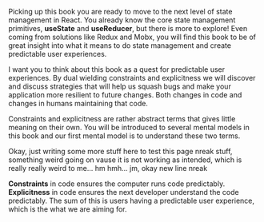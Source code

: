Picking up this book you are ready to move to the next level of state management in React. You already know the core state management primitives, **useState** and **useReducer**, but there is more to explore! Even coming from solutions like Redux and Mobx, you will find this book to be of great insight into what it means to do state management and create predictable user experiences.

I want you to think about this book as a quest for predictable user experiences. By dual wielding constraints and explicitness we will discover and discuss strategies that will help us squash bugs and make your application more resilient to future changes. Both changes in code and changes in humans maintaining that code.

Constraints and explicitness are rather abstract terms that gives little meaning on their own. You will be introduced to several mental models in this book and our first mental model is to understand these two terms.

Okay, just writing some more stuff here to test this page nreak stuff, something weird going on vause it is not working as intended, which is really really weird to me... hm hmh... jm, okay new line nreak

**Constraints** in code ensures the computer runs code predictably. **Explicitness** in code ensures the next developer understand the code predictably. The sum of this is users having a predictable user experience, which is the what we are aiming for.  






